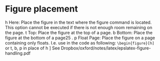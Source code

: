 # Figure placement

h Here: Place the figure in the text where the figure command is located. This option cannot be executed if there is not enough room remaining on the page.
t Top: Place the figure at the top of a page.
b Bottom: Place the figure at the bottom of a page25 .
p Float Page: Place the figure on a page containing only floats.
I.e. use in the code as following:
`\begin{figure}[h]` or t, b, p in place of h
]
See Dropbox/oxford/notes/latex/epslatex-figure-handling.pdf

